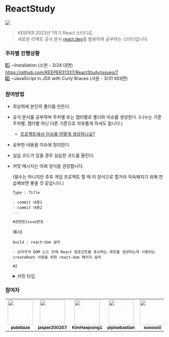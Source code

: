 # ReactStudy

<img src="https://img.shields.io/badge/react-black?style=for-the-badge&logo=react&logoColor=61DAFB">

> KEEPER 2023년 1학기 React 스터디로,  
> 새로운 리액트 공식 문서 [react.dev](https://react.dev/)를 활용하여 공부하는 스터디입니다.

### 주차별 진행상황
1️⃣ ~Installation (소현 - 3/24 대면) https://github.com/KEEPER31337/ReactStudy/issues/7  
2️⃣ ~JavaScript in JSX with Curly Braces (서윤 - 3/31 비대면)

### 참여방법

- 최상위에 본인의 폴더를 만든다.
- 공식 문서를 공부하며 주차별 또는 챕터별로 폴더와 이슈를 생성한다.
  (나누는 기준 주차별, 챕터별 아닌 다른 기준으로 자유롭게 하셔도 됩니다.)
  - [프로젝트에서 이슈를 어떻게 생성하나요?](https://sparkling-radium-6f4.notion.site/bc9ed715c52e45eda8461619089655d8)
- 공부한 내용을 이슈에 정리한다.
- 실습 코드가 있을 경우 실습한 코드를 올린다.
- 커밋 메시지는 아래 양식을 권장합니다.

  (필수는 아니지만 추후 게임 프로젝트 할 때 이 양식으로 할거라 익숙해지기 위해 연습해보면 좋을 것 같습니다.)

  ```
  Type : Title

  - commit 내용1
  - commit 내용2
  ...

  #관련된issue번호
  ```

  예시)

  ```
  build : react-dom 설치

  - 브라우저 DOM 노드 안에 React 컴포넌트를 표시하는 루트를 생성하는데 사용되는 createRoot 사용을 위한 react-dom 패키지 설치

  #2
  ```

  <details>
    <summary>커밋 타입</summary>
    <div markdown="1">
      <ul>
        <li><strong>docs</strong>
          <ul>
            <li>문서 작성 및 수정</li>
            <li>ex) README.md 관련</li>
          </ul>
        </li>
        <li><strong>feat</strong>
          <ul>
            <li>기능 추가</li>
          </ul>
        </li>
        <li><strong>design</strong>
          <ul>
            <li>CSS 등 사용자 UI 디자인 변경</li>
          </ul>
        </li>
        <li><strong>fix</strong>
          <ul>
            <li>버그 수정</li>
          </ul>
        </li>
        <li><strong>style</strong>
          <ul>
            <li>스타일 관련 기능</li>
            <li>ex) 코드 포맷팅, 세미콜론 누락, 코드 자체의 변경이 없는 경우</li>
            <li>ex) 오타 수정, 탭 사이즈 변경, 변수명 변경 등</li>
          </ul>
        </li>
        <li><strong>refactor</strong>
          <ul>
            <li>코드 리팩토링</li>
            <li>불필요한 주석 제거</li>
          </ul>
        </li>
        <li><strong>test</strong>
          <ul>
            <li>테스트 코드 작성</li>
            <li>테스트 코드 리팩토링</li>
          </ul>
        </li>
        <li><strong>build</strong>
          <ul>
            <li>빌드 관련 파일 수정</li>
            <li>ex) 패키지 설치로 인한 <code>package.json</code>, <code>package-lock.json</code> 변경 사항</li>
          </ul>
        </li>
        <li><strong>chore</strong>
          <ul>
            <li>eslint 설정, prettier 설정, 패키지 매니저 수정</li>
            <li>ex) <code>.gitignore</code>, <code>.env</code> 파일 변경 등</li>
          </ul>
        </li>
      </ul>
    </div>
  </details>

### 참여자

<table>
  <tr>
    <td align="center">
      <a href="https://github.com/publdaze">
        <img src="https://avatars.githubusercontent.com/u/78250089?v=4" width="80" alt=""/>
        <br />
        <sub><b>publdaze</b></sub>
      </a>
      <br />
    </td>
    <td align="center">
      <a href="https://github.com/jasper200207">
        <img src="https://avatars.githubusercontent.com/u/51306225?v=4" width="80" alt=""/>
        <br />
        <sub><b>jasper200207</b></sub>
      </a>
      <br />
    </td>
    <td align="center">
      <a href="https://github.com/KimHaejoong1">
        <img src="https://avatars.githubusercontent.com/u/128127416?v=4" width="80" alt=""/>
        <br />
        <sub><b>KimHaejoong1</b></sub>
      </a>
      <br />
    </td>
    <td align="center">
      <a href="https://github.com/pipisebastian">
        <img src="https://avatars.githubusercontent.com/u/81643702?v=4" width="80" alt=""/>
        <br />
        <sub><b>pipisebastian</b></sub>
      </a>
      <br />
    </td>
    <td align="center">
      <a href="https://github.com/sososo0">
        <img src="https://avatars.githubusercontent.com/u/94467302?v=4" width="80" alt=""/>
        <br />
        <sub><b>sososo0</b></sub>
      </a>
      <br />
    </td>
    <td align="center">
      <a href="https://github.com/wns1826">
        <img src="https://avatars.githubusercontent.com/u/14329410?v=4" width="80" alt=""/>
        <br />
        <sub><b>wns1826</b></sub>
      </a>
      <br />
    </td>
  </tr>
</table>
